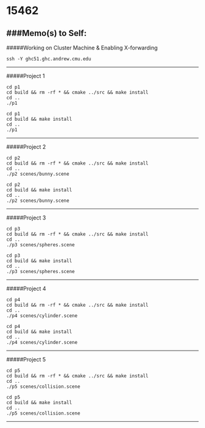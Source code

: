 15462
=====

###Memo(s) to Self:
---
#####Working on Cluster Machine & Enabling X-forwarding

```
ssh -Y ghc51.ghc.andrew.cmu.edu
```
---

#####Project 1

```
cd p1
cd build && rm -rf * && cmake ../src && make install
cd ..
./p1
```

```
cd p1
cd build && make install
cd ..
./p1
```
---

#####Project 2

```
cd p2
cd build && rm -rf * && cmake ../src && make install
cd ..
./p2 scenes/bunny.scene
```

```
cd p2
cd build && make install
cd ..
./p2 scenes/bunny.scene
```
---

#####Project 3

```
cd p3
cd build && rm -rf * && cmake ../src && make install
cd ..
./p3 scenes/spheres.scene
```

```
cd p3
cd build && make install
cd ..
./p3 scenes/spheres.scene
```
---

#####Project 4

```
cd p4
cd build && rm -rf * && cmake ../src && make install
cd ..
./p4 scenes/cylinder.scene
```

```
cd p4
cd build && make install
cd ..
./p4 scenes/cylinder.scene
```
---

#####Project 5

```
cd p5
cd build && rm -rf * && cmake ../src && make install
cd ..
./p5 scenes/collision.scene
```

```
cd p5
cd build && make install
cd ..
./p5 scenes/collision.scene
```
---
